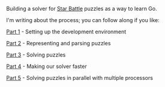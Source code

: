 Building a solver for [Star Battle](https://www.puzzles.wiki/wiki/Star_Battle) puzzles as a way to learn Go.

I'm writing about the process; you can follow along if you like:

[Part 1](https://ezhart.com/posts/star-battle-part-1) - Setting up the development environment

[Part 2](https://ezhart.com/posts/star-battle-part-2) - Representing and parsing puzzles

[Part 3](https://ezhart.com/posts/star-battle-part-3) - Solving puzzles 

[Part 4](https://ezhart.com/posts/star-battle-part-4) - Making our solver faster

[Part 5](https://ezhart.com/posts/star-battle-part-5) - Solving puzzles in parallel with multiple processors
